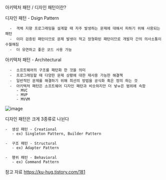 아키텍처 패턴 / 디자인 패턴이란?

   디자인 패턴 - Dsign Pattern
      
      -  객체 지향 프로그래밍을 설계할 때 자주 발생하는 문제에 대해서 피하기 위해 사용되는 패턴
      -  이미 검증된 패턴이므로 문제 발생이 적고 정형화된 패턴이므로 개발자 간의 의사소통이 수월해짐
      -  더 유연하고 좋은 코드 사용 가능
   
   
   아키텍처 패턴 - Architectural
   
      -  소프트웨어의 구조를 패턴화 한 것을 의미
      -  프로그래밍할 때 다양한 문제 상황에 대한 재사용 가능한 해결책
      -  일반적인 문제를 해결하기 위해 최선의 방법을 공식화 혹은 정의 하는 것
      -  아키텍처 패턴은 소프트웨어 디자인 패턴과 비슷하지만 더 넣ㅂ은 범위에 속함
         - MVC
         - MVP
         - MVVM

   
   
![image](https://user-images.githubusercontent.com/46809199/217700218-37a9aed8-040e-4d1f-88b3-5183876befc1.png)

 
 디자인 패턴은 크게 3종류로 나뉜다
 
    -  생성 패턴 - Creational
       - ex) Singleton Pattern, Builder Pattern
       
    -  구조 패턴 - Structural
       - ex) Adapter Pattern
       
    -  행위 패턴 - Behavioral
       - ex) Command Pattern
       
    
참고 자료
https://ku-hug.tistory.com/181




